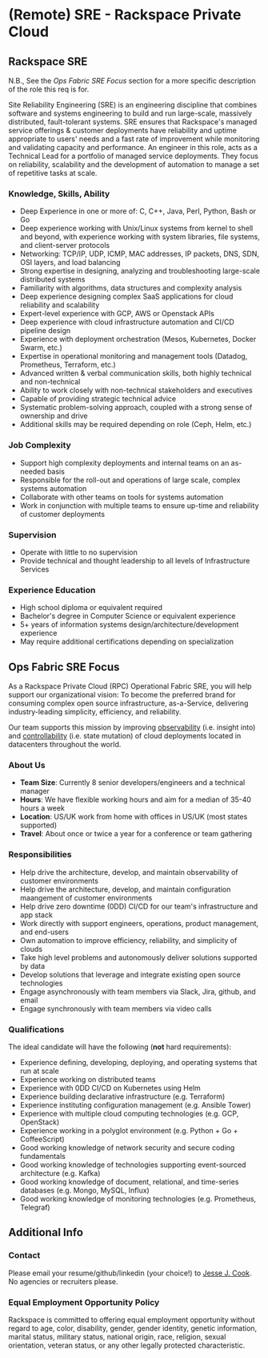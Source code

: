 # (Remote) SRE - Rackspace Private Cloud

## Rackspace SRE

N.B., See the *Ops Fabric SRE Focus* section for a more specific description of
the role this req is for.

Site Reliability Engineering (SRE) is an engineering discipline that combines
software and systems engineering to build and run large-scale, massively
distributed, fault-tolerant systems. SRE ensures that Rackspace's managed
service offerings & customer deployments have reliability and uptime
appropriate to users' needs and a fast rate of improvement while monitoring and
validating capacity and performance. An engineer in this role, acts as a
Technical Lead for a portfolio of managed service deployments. They focus on
reliability, scalability and the development of automation to manage a set of
repetitive tasks at scale.

### Knowledge, Skills, Ability

- Deep Experience in one or more of: C, C++, Java, Perl, Python, Bash or Go
- Deep experience working with Unix/Linux systems from kernel to shell and beyond, with experience working with system libraries, file systems, and client-server protocols
- Networking: TCP/IP, UDP, ICMP, MAC addresses, IP packets, DNS, SDN, OSI layers, and load balancing
- Strong expertise in designing, analyzing and troubleshooting large-scale distributed systems
- Familiarity with algorithms, data structures and complexity analysis
- Deep experience designing complex SaaS applications for cloud reliability and scalability
- Expert-level experience with GCP, AWS or Openstack APIs
- Deep experience with cloud infrastructure automation and CI/CD pipeline design
- Experience with deployment orchestration (Mesos, Kubernetes, Docker Swarm, etc.)
- Expertise in operational monitoring and management tools (Datadog, Prometheus, Terraform, etc.)
- Advanced written & verbal communication skills, both highly technical and non-technical
- Ability to work closely with non-technical stakeholders and executives
- Capable of providing strategic technical advice
- Systematic problem-solving approach, coupled with a strong sense of ownership and drive
- Additional skills may be required depending on role (Ceph, Helm, etc.)

### Job Complexity

- Support high complexity deployments and internal teams on an as-needed basis
- Responsible for the roll-out and operations of large scale, complex systems automation
- Collaborate with other teams on tools for systems automation
- Work in conjunction with multiple teams to ensure up-time and reliability of customer deployments

### Supervision

- Operate with little to no supervision
- Provide technical and thought leadership to all levels of Infrastructure Services

### Experience Education

- High school diploma or equivalent required
- Bachelor's degree in Computer Science or equivalent experience
- 5+ years of information systems design/architecture/development experience
- May require additional certifications depending on specialization

## Ops Fabric SRE Focus

As a Rackspace Private Cloud (RPC) Operational Fabric SRE, you will help
support our organizational vision: To become the preferred brand for consuming
complex open source infrastructure, as-a-Service, delivering industry-leading
simplicity, efficiency, and reliability.

Our team supports this mission by improving
[observability](https://en.wikipedia.org/wiki/Observability) (i.e. insight
into) and [controllability](https://en.wikipedia.org/wiki/Controllability)
(i.e. state mutation) of cloud deployments located in datacenters throughout
the world.

### About Us

- **Team Size**: Currently 8 senior developers/engineers and a technical manager
- **Hours**: We have flexible working hours and aim for a median of 35-40 hours a week
- **Location**: US/UK work from home with offices in US/UK (most states supported)
- **Travel**: About once or twice a year for a conference or team gathering

### Responsibilities

- Help drive the architecture, develop, and maintain observability of customer environments
- Help drive the architecture, develop, and maintain configuration maangement of customer environments
- Help drive zero downtime (0DD) CI/CD for our team's infrastructure and app stack
- Work directly with support engineers, operations, product management, and end-users
- Own automation to improve efficiency, reliability, and simplicity of clouds
- Take high level problems and autonomously deliver solutions supported by data
- Develop solutions that leverage and integrate existing open source technologies
- Engage asynchronously with team members via Slack, Jira, github, and email
- Engage synchronously with team members via video calls

### Qualifications

The ideal candidate will have the following (**not** hard requirements):

- Experience defining, developing, deploying, and operating systems that run at scale
- Experience working on distributed teams
- Experience with 0DD CI/CD on Kubernetes using Helm
- Experience building declarative infrastructure (e.g. Terraform)
- Experience instituting configuration management (e.g. Ansible Tower)
- Experience with multiple cloud computing technologies (e.g. GCP, OpenStack)
- Experience working in a polyglot environment (e.g. Python + Go + CoffeeScript)
- Good working knowledge of network security and secure coding fundamentals
- Good working knowledge of technologies supporting event-sourced architecture (e.g. Kafka)
- Good working knowledge of document, relational, and time-series databases (e.g. Mongo, MySQL, Influx)
- Good working knowledge of monitoring technologies (e.g. Prometheus, Telegraf)

## Additional Info

### Contact

Please email your resume/github/linkedin (your choice!) to [Jesse J.
Cook](mailto:jesse.cook@rackspace.com). No agencies or recruiters please.

### Equal Employment Opportunity Policy

Rackspace is committed to offering equal employment opportunity without regard
to age, color, disability, gender, gender identity, genetic information,
marital status, military status, national origin, race, religion, sexual
orientation, veteran status, or any other legally protected characteristic.
